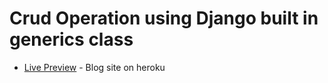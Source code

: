 # Crud Operation using Django built in generics class

- [Live Preview](https://blog-test-2234.herokuapp.com/) - Blog site on heroku
